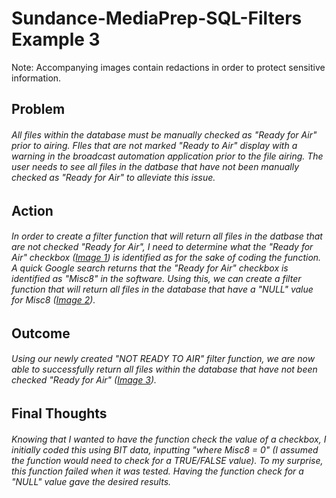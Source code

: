# Sundance-MediaPrep-SQL-Filters Example 3

Note:  Accompanying images contain redactions in order to protect sensitive information.

## Problem

######   All files within the database must be manually checked as "Ready for Air" prior to airing.  FIles that are not marked "Ready to Air" display with a warning in the broadcast automation application prior to the file airing.  The user needs to see all files in the datbase that have not been manually checked as "Ready for Air" to alleviate this issue.

## Action
  
######   In order to create a filter function that will return all files in the datbase that are not checked "Ready for Air", I need to determine what the "Ready for Air" checkbox ([Image 1](sql_filters3-1.png)) is identified as for the sake of coding the function.  A quick Google search returns that the "Ready for Air" checkbox is identified as "Misc8" in the software.  Using this, we can create a filter function that will return all files in the database that have a "NULL" value for Misc8 ([Image 2](sql_filters3-2.png)).

## Outcome

######   Using our newly created "NOT READY TO AIR" filter function, we are now able to successfully return all files within the database that have not been checked "Ready for Air" ([Image 3](sql_filters3-3.png)).

## Final Thoughts

######   Knowing that I wanted to have the function check the value of a checkbox, I initially coded this using BIT data, inputting "where Misc8 = 0" (I assumed the function would need to check for a TRUE/FALSE value).  To my surprise, this function failed when it was tested.  Having the function check for a "NULL" value gave the desired results.
